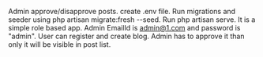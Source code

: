 Admin approve/disapprove posts. create .env file. 
Run migrations and seeder using php artisan migrate:fresh --seed. 
Run php artisan serve.
 It is a simple role based app. Admin EmailId is admin@1.com and password is "admin".
 User can register and create blog. 
Admin has to approve it than only it will be visible in post list.
